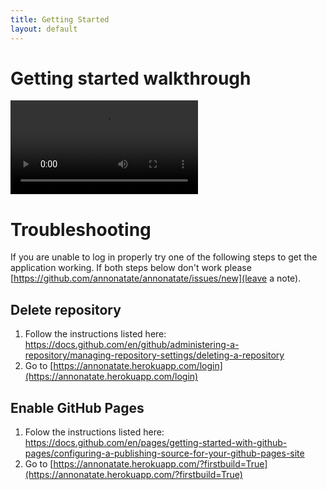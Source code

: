 ```yaml
---
title: Getting Started
layout: default
---
```


# Getting started walkthrough

<video id="video" controls preload="metadata">
   <source src="{{site.baseurl}}/videos/getting_started.mp4" type="video/mp4">
   <track label="Español" kind="subtitles" srclang="es" src="{{site.baseurl}}/videos/getting_started.vtt">
</video>

# Troubleshooting

If you are unable to log in properly try one of the following steps to get the application working. If both steps below don't work please [https://github.com/annonatate/annonatate/issues/new](leave a note).

## Delete repository

1. Follow the instructions listed here: https://docs.github.com/en/github/administering-a-repository/managing-repository-settings/deleting-a-repository
2. Go to [https://annonatate.herokuapp.com/login](https://annonatate.herokuapp.com/login)

## Enable GitHub Pages
1. Folow the instructions listed here: https://docs.github.com/en/pages/getting-started-with-github-pages/configuring-a-publishing-source-for-your-github-pages-site
2. Go to [https://annonatate.herokuapp.com/?firstbuild=True](https://annonatate.herokuapp.com/?firstbuild=True)




